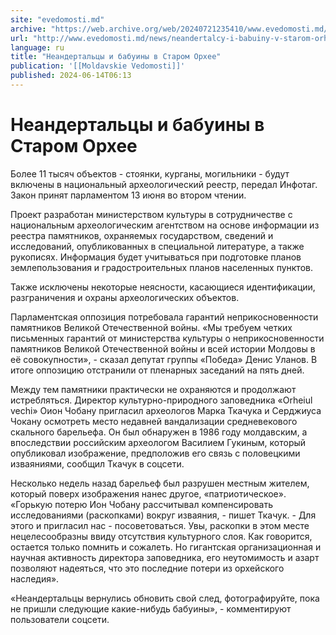 ```yaml
---
site: "evedomosti.md"
archive: "https://web.archive.org/web/20240721235410/www.evedomosti.md/news/neandertalcy-i-babuiny-v-starom-orhee"
url: "http://www.evedomosti.md/news/neandertalcy-i-babuiny-v-starom-orhee"
language: ru
title: "Неандертальцы и бабуины в Старом Орхее"
publication: '[[Moldavskie Vedomosti]]'
published: 2024-06-14T06:13
---
```


# Неандертальцы и бабуины в Старом Орхее

Более 11 тысяч объектов - стоянки, курганы, могильники - будут включены в национальный археологический реестр, передал Инфотаг. Закон принят парламентом 13 июня во втором чтении.

Проект разработан министерством культуры в сотрудничестве с национальным археологическим агентством на основе информации из реестра памятников, охраняемых государством, сведений и исследований, опубликованных в специальной литературе, а также рукописях. Информация будет учитываться при подготовке планов землепользования и градостроительных планов населенных пунктов.

Также исключены некоторые неясности, касающиеся идентификации, разграничения и охраны археологических объектов.

Парламентская оппозиция потребовала гарантий неприкосновенности памятников Великой Отечественной войны. «Мы требуем четких письменных гарантий от министерства культуры о неприкосновенности памятников Великой Отечественной войны и всей истории Молдовы в её совокупности», - сказал депутат группы «Победа» Денис Уланов. В итоге оппозицию отстранили от пленарных заседаний на пять дней.

Между тем памятники практически не охраняются и продолжают истребляться. Директор культурно-природного заповедника «Orheiul vechi» Оион Чобану пригласил археологов Марка Ткачука и Серджиуса Чокану осмотреть место недавней вандализации средневекового скального барельефа. Он был обнаружен в 1986 году молдавским, а впоследствии российским археологом Василием Гукиным, который опубликовал изображение, предположив его связь с половецкими изваяниями, сообщил Ткачук в соцсети.

Несколько недель назад барельеф был разрушен местным жителем, который поверх изображения нанес другое, «патриотическое». «Горькую потерю Ион Чобану рассчитывал компенсировать исследованиями (раскопками) вокруг изваяния, - пишет Ткачук. - Для этого и пригласил нас - посоветоваться. Увы, раскопки в этом месте нецелесообразны ввиду отсутствия культурного слоя. Как говорится, остается только помнить и сожалеть. Но гигантская организационная и научная активность директора заповедника, его неутомимость и азарт позволяют надеяться, что это последние потери из орхейского наследия».

«Неандертальцы вернулись обновить свой след, фотографируйте, пока не пришли следующие какие-нибудь бабуины», - комментируют пользователи соцсети.